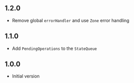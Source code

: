 ## 1.2.0

- Remove global `errorHandler` and use `Zone` error handling

## 1.1.0

- Add `PendingOperations` to the `StateQueue`

## 1.0.0

- Initial version
